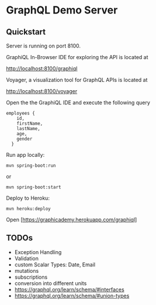 # GraphQL Demo Server

## Quickstart
Server is running on port 8100.

GraphiQL In-Browser IDE for exploring the API is located at

<http://localhost:8100/graphiql>


Voyager, a visualization tool for GraphQL APIs is located at

<http://localhost:8100/voyager>


Open the the GraphiQL IDE and execute the following query
```
employees {
    id,
    firstName,
    lastName,
    age,
    gender
  }
```


Run app locally:
```
mvn spring-boot:run 

```
or
```
mvn spring-boot:start 

```


Deploy to Heroku:
```
mvn heroku:deploy

```
Open [https://graphicademy.herokuapp.com/graphiql]

## TODOs
- Exception Handling
- Validation
- custom Scalar Types: Date, Email
- mutations
- subscriptions
- conversion into different units
- https://graphql.org/learn/schema/#interfaces
- https://graphql.org/learn/schema/#union-types

